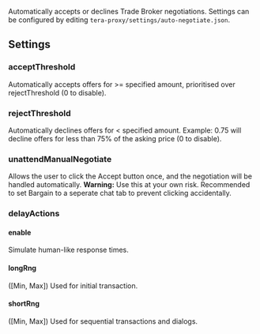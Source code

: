 Automatically accepts or declines Trade Broker negotiations. Settings can be configured by editing `tera-proxy/settings/auto-negotiate.json`.

## Settings
### acceptThreshold
Automatically accepts offers for >= specified amount, prioritised over rejectThreshold (0 to disable).
### rejectThreshold
Automatically declines offers for < specified amount. Example: 0.75 will decline offers for less than 75% of the asking price (0 to disable).
### unattendManualNegotiate
Allows the user to click the Accept button once, and the negotiation will be handled automatically. **Warning:** Use this at your own risk. Recommended to set Bargain to a seperate chat tab to prevent clicking accidentally.
### delayActions
#### enable
Simulate human-like response times.
#### longRng
(\[Min, Max\]) Used for initial transaction.
#### shortRng
(\[Min, Max\]) Used for sequential transactions and dialogs.